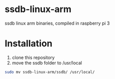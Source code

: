 # ssdb-linux-arm

ssdb linux arm binaries, compiled in raspberry pi 3

# Installation

1. clone this repository
2. move the ssdb folder to /usr/local

``` sh
sudo mv ssdb-linux-arm/ssdb/ /usr/local/
````

